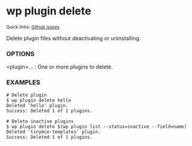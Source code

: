 # wp plugin delete

<small>Quick links: <a href="https://github.com/issues?q=is%3Aopen+label%3Acommand%3Aplugin-delete+sort%3Aupdated-desc+org%3Awp-cli">Github issues</a></small>

Delete plugin files without deactivating or uninstalling.

### OPTIONS

&lt;plugin&gt;...
: One or more plugins to delete.

### EXAMPLES

    # Delete plugin
    $ wp plugin delete hello
    Deleted 'hello' plugin.
    Success: Deleted 1 of 1 plugins.

    # Delete inactive plugins
    $ wp plugin delete $(wp plugin list --status=inactive --field=name)
    Deleted 'tinymce-templates' plugin.
    Success: Deleted 1 of 1 plugins.


